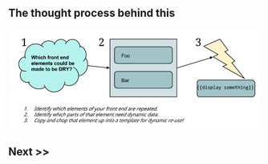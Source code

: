 ## The thought process behind this

<img src="Template_Creation_Process.png" alt="Templates Creation Process">



## Next >>